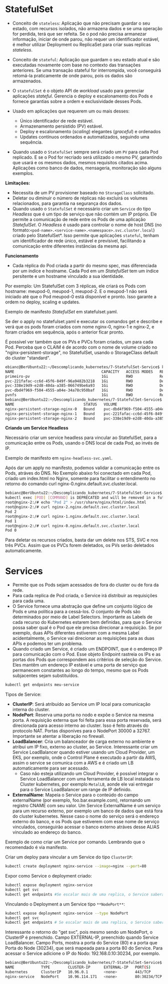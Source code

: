 # StatefulSet

- Conceito de `stateless`: Aplicação que não precisam guardar o seu estado, com recursos isolados, não armazena dados e se uma operação for perdida, terá que ser refeita. Se o pod não precisa armanezar informação, iniciar de onde parou, não requer um identificador estável, é melhor utilizar Deployment ou ReplicaSet para criar suas replicas *stateless*.

- Conceito de `stateful`: Aplicação que guardam o seu estado atual e são executadas novamente com base no contexto das transações anteriores. Se uma transação stateful for interrompida, você conseguirá retomá-la praticamente de onde parou, pois os dados são armazenados.

- O `statefulSet` é o objeto API de *workload* usado para gerenciar aplicações *stateful*. Gerencia o deploy e escalonamento dos Pods e fornece garantias sobre a ordem e exclusividade desses Pods.

- Usado em aplicações que requerem um ou mais desses:
  - Único identificador de rede estável.
  - Armazenamento persistido (PV) estável.
  - Deploy e escalonamento (*scaling*) elegantes (*graceful*) e ordenados
  - Updates contínuos ordenados e automatizados, seguindo uma sequência.

- Quando usado o `StatefulSet` sempre será criado um `PV` para cada Pod replicado. E se o Pod for recriado será utilizado o mesmo PV, garantindo que usará e os mesmos dados, mesmos requisitos citados acima. Aplicações como banco de dados, mensageria, monitoração são alguns exemplos.

**Limitações:**
- Necessita de um PV provisioner baseado no `StorageClass` solicitado.
- Deletar ou diminuir o número de réplicas não excluirá os volumes relacionados, para garantia na segurança dos dados.
- Quando usado o `StatefulSet` é necessário criar um `Service` do tipo *Headless* que é um tipo de serviço que não contém um IP próprio. Ele permite a comunicação de rede entre os Pods de uma aplicação *StatefulSet*. O *Headless* é usado para controlar o nome de host DNS (no formato:`<pod-name>.<service-name>.<namespace>.svc.cluster.local`) criado pelo StatefulSet*. Isso permite que aplicações `stateful`, tenham um identificador de rede único, estável e prevísivel, facilitando a comunicação entre diferentes instâncias da mesma api.


**Funcionamento**
- Cada réplica do Pod criada a partir do mesmo spec, mas diferenciada por um índice e hostname. Cada Pod em um *StatefulSet* tem um índice persitente e um hostname vinculado a sua identidade.

Por exemplo: Um StatefulSet com 3 réplicas, ele criará os Pods com hostname: meupod-0, meupod-1, meupod-2. E o meupod-1 não será iniciado até que o Pod meupod-0 está disponível e pronto. Isso garante a ordem no deploy, scaling e updates.

Exemplo de manifesto *StatefulSet* em statefulset.yaml.

Se der o apply no statefulset.yaml e executar os comandos get e describe e verá que os pods foram criados com nome nginx-0, nginx-1 e nginx-2, e foram criados em sequência, após o anterior ficar pronto. 

É possível ver também que os PVs e PVCs foram criados, um para cada Pod. Perceba que o CLAIM é de acordo com o nome de volume criado no "nginx-persistent-storage", no StatefulSet, usando o StorageClass default do cluster "standard".

```bash
ebianc@BerUbuntu22:~/Descomplicando_kubernetes/7-StatefulSet-Service$ kubectl  get pv
NAME                                       CAPACITY   ACCESS MODES   RECLAIM POLICY   STATUS      CLAIM                                      STORAGECLASS   VOLUMEATTRIBUTESCLASS   REASON   AGE
primeiro-pv                                1Gi        RWO            Retain           Available                                              giro           <unset>                          46h
pvc-221fafac-cc6d-45f6-849f-96a9482b3218   1Gi        RWO            Delete           Bound       default/nginx-persistent-storage-nginx-1   standard       <unset>                          22h
pvc-338e19d9-e2d8-40da-a385-066749be6a93   1Gi        RWO            Delete           Bound       default/nginx-persistent-storage-nginx-2   standard       <unset>                          22h
pvc-dbd4f969-f504-4555-a04e-34a78c950baf   1Gi        RWO            Delete           Bound       default/nginx-persistent-storage-nginx-0   standard       <unset>                          22h
pvnfs                                      1Gi        RWO            Retain           Available                                              nfs            <unset>                          46h
bebianc@BerUbuntu22:~/Descomplicando_kubernetes/7-StatefulSet-Service$ kubectl  get pvc
NAME                               STATUS   VOLUME                                     CAPACITY   ACCESS MODES   STORAGECLASS   VOLUMEATTRIBUTESCLASS   AGE
nginx-persistent-storage-nginx-0   Bound    pvc-dbd4f969-f504-4555-a04e-34a78c950baf   1Gi        RWO            standard       <unset>                 22h
nginx-persistent-storage-nginx-1   Bound    pvc-221fafac-cc6d-45f6-849f-96a9482b3218   1Gi        RWO            standard       <unset>                 22h
nginx-persistent-storage-nginx-2   Bound    pvc-338e19d9-e2d8-40da-a385-066749be6a93   1Gi        RWO            standard       <unset>                 22h
```

**Criando um Service Headless**

Necessário criar um service headless para vincular ao StatefulSet, para a comunicação entre os Pods, usando o DNS local de cada Pod, ao invés de IP.

Exemplo de manifesto em `nginx-headless-svc.yaml`.

Após dar um apply no manifesto, podemos validar a comunicação entre os Pods, atráves do DNS. No Exemplo abaixo foi conectado em cada Pod, criado um index.html no Nginx, somente para facilitar o entendimento no retorno do comando curl nginx-0.nginx.default.svc.cluster.local. 
```bash
bebianc@BerUbuntu22:~/Descomplicando_kubernetes/7-StatefulSet-Service$ kubectl exec -it nginx-2 bash 
kubectl exec [POD] [COMMAND] is DEPRECATED and will be removed in a future version. Use kubectl exec [POD] -- [COMMAND] instead.
root@nginx-2:/# echo "Pod 2" > /usr/share/nginx/html/index.html
root@nginx-2:/# curl nginx-2.nginx.default.svc.cluster.local
Pod 2
root@nginx-2:/# curl nginx-1.nginx.default.svc.cluster.local
Pod 1
root@nginx-2:/# curl nginx-0.nginx.default.svc.cluster.local
Pod 0
```
Para deletar os recursos criados, basta dar um delete nos STS, SVC e nos três PVCs. Assim que os PVCs forem deletados, os PVs serão deletados automaticamente.

# Services

- Permite que os Pods sejam acessados de fora do cluster ou de fora da rede.
- Para cada replica de Pod criada, o Service irá distribuir as requisições para cada uma.
- O Service fornece uma abstração que define um conjunto lógico de Pods e uma política para a cessá-los. O conjunto de Pods são determinados por meio de Label Selectors. Importante as Labels de cada recurso do Kubernetes estarem bem definidas, para que o Service possa saber qual é o Pod que ele precisa direcionar a requisição. Se por exemplo, duas APIs diferentes estiverem com a mesma Label acidentalmente, o Service vai direcionar as requisições para as duas APIs e podemos ter um problema.
- Quando criado um Service, é criado um ENDPOINT, que é o endereço IP para comunicação com o Pod. Esse objeto Endpoint rastreia os IPs e as portas dos Pods que correspondem aos critérios de seleção do Service.
Eles mantêm um endereço IP estável e uma porta de serviço que permanecem constantes ao longo do tempo, mesmo que os Pods subjacentes sejam substituídos.

```bash
kubectl get endpoints meu-service
```


Tipos de Service:
 - **ClusterIP**: Será atribuído ao Service um IP local para comunicação interna do cluster.
 - **NodePort**: Reserva uma porta no nodo e expõe o Service na mesma porta. A requisição externa que foi feita para essa porta reservada, será direcionada para acesso interno ao cluster. Isso é feito através do protocolo NAT. Portas disponíves para o NodePort 30000 a 32767. Importante se atentar a liberação no firewall.
 - **LoadBalancer**: Cria um balanceador de carga externo no ambiente e atribui um IP fixo, externo ao cluster, ao Service. Interessante criar um Service LoadBalancer quando estiver usando um Cloud Provider, um EKS, por exemplo, onde o Control Plane é executado a partir da AWS, assim o service se comunica com a AWS e é criado um LB automaticamente para ser acessado.
   - Caso não esteja utilizando um Cloud Provider, é possível integrar o Service LoadBalancer com uma ferramenta de LB local instalada no Cluster kubernetes, por exemplo `MetalLB`, aonde ele vai entregar para o Service LoadBalancer um range de IP definido.
 - **ExternalName**: Mapeia o Service para o conteúdo do campo externalName (por exemplo, foo.bar.example.com), retornando um registro CNAME com seu valor. Um Service ExternalName é um serviço para um recurso externo, por exemplo um banco de dados que está fora do cluster kubernetes. Nesse caso o nome do serviço será o endereço externo do banco, e os Pods que estiverem com esse nome de serviço vinculados, conseguirão acessar o banco externo atráves desse ALIAS vinculado ao endereço do banco.

Exemplo de como criar um Service por comando. Lembrando que o recomendado é via manifesto.

Criar um deploy para vincular a um Service do tipo `ClusterIP`:
```bash
kubectl create deployment nginx-service --image=nginx --port=80
```

Expor como Service o deployment criado:
```bash
kubectl expose deployment nginx-service
kubectl get svc
kubectl get endpoints #Se escalar mais de uma replica, o Service saberá para qual encaminhar a requisição de acordo com os endereços dos ENDPOINTS.
```

Vinculando o Deployment a um Service tipo `**NodePort**`:
```bash
kubectl expose deployment nginx-service --type NodePort
kubectl get svc
kubectl get endpoints # Se escalar mais de uma replica, o Service saberá para qual encaminhar a requisição de acordo com os endereços dos ENDPOINTS.
```

Interessante o retorno do "get svc", pois mesmo sendo um NodePort, o ClusterIP é preenchido. 
Campo EXTERNAL-IP, preenchido quando Service LoadBalancer.
Campo Ports, mostra a porta do Service (80) e a porta que Porta do Node (30234), que será mapeada para a porta 80 do Service.
Para acessar o Service adicione o IP do Nodo: 192.168.0.10:30234, por exemplo.
```bash
bebianc@BerUbuntu22:~/Descomplicando_kubernetes/7-StatefulSet-Service$ kubectl get svc -o wide
NAME            TYPE        CLUSTER-IP      EXTERNAL-IP   PORT(S)        AGE   SELECTOR
kubernetes      ClusterIP   10.96.0.1       <none>        443/TCP        42d   <none>
nginx-service   NodePort    10.96.114.171   <none>        80:30234/TCP   98s   app=nginx-service
```


